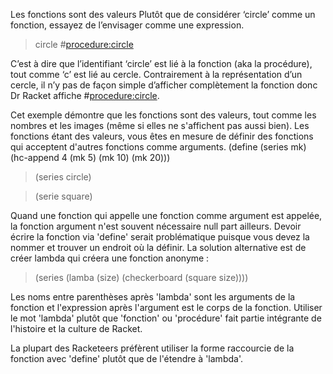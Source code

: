 Les fonctions sont des valeurs
Plutôt que de considérer ‘circle’ comme un fonction, essayez de
l’envisager comme une expression.

> circle
#<procedure:circle>

C’est à dire que l’identifiant ‘circle’ est lié à la fonction (aka la procédure), tout comme
‘c’ est lié au cercle. Contrairement à la représentation d’un cercle, il n’y pas de façon
simple d’afficher complètement la fonction donc Dr Racket affiche #<procedure:circle>.


Cet exemple démontre que les fonctions sont des valeurs, tout comme les nombres
et les images (même si elles ne s'affichent pas aussi bien). Les fonctions étant
des valeurs, vous êtes en mesure de définir des fonctions qui acceptent d'autres
fonctions comme arguments.
(define (series mk)
(hc-append 4 (mk 5) (mk 10) (mk 20)))

> (series circle)

> (serie square)

Quand une fonction qui appelle une fonction comme argument est appelée,
la fonction argument n'est souvent nécessaire null part ailleurs. Devoir écrire la
fonction via 'define' serait problématique puisque vous devez la nommer et
trouver un endroit où la définir. La solution alternative est de créer
lambda qui créera une fonction anonyme :

> (series (lamba (size) (checkerboard (square size))))

Les noms entre parenthèses après 'lambda' sont les arguments de la fonction
et l'expression après l'argument est le corps de la fonction. Utiliser le mot 'lambda'
plutôt que 'fonction' ou 'procédure' fait partie intégrante de l'histoire et la 
culture de Racket.

La plupart des Racketeers préfèrent utiliser la forme raccourcie de la fonction
avec 'define' plutôt que de l'étendre à 'lambda'.
